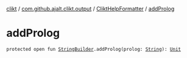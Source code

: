 [clikt](../../index.md) / [com.github.ajalt.clikt.output](../index.md) / [CliktHelpFormatter](index.md) / [addProlog](./add-prolog.md)

# addProlog

`protected open fun `[`StringBuilder`](https://kotlinlang.org/api/latest/jvm/stdlib/kotlin.text/-string-builder/index.html)`.addProlog(prolog: `[`String`](https://kotlinlang.org/api/latest/jvm/stdlib/kotlin/-string/index.html)`): `[`Unit`](https://kotlinlang.org/api/latest/jvm/stdlib/kotlin/-unit/index.html)